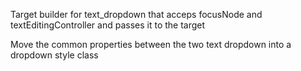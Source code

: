 Target builder  for text_dropdown that acceps focusNode and textEditingController and passes it to the target

Move the common properties between the two text dropdown into a dropdown style class